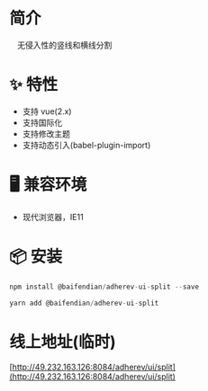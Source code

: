 # 简介
&ensp;&ensp;无侵入性的竖线和横线分割

# ✨ 特性
- 支持 vue(2.x)
- 支持国际化
- 支持修改主题
- 支持动态引入(babel-plugin-import)

# 🖥 兼容环境
- 现代浏览器，IE11

# 📦 安装
```javascript
npm install @baifendian/adherev-ui-split --save
``` 

```javascript
yarn add @baifendian/adherev-ui-split
```

# 线上地址(临时)
[http://49.232.163.126:8084/adherev/ui/split](http://49.232.163.126:8084/adherev/ui/split)

